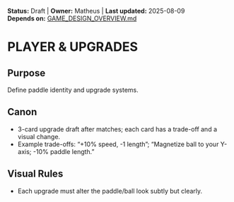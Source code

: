 <!-- AI-DIRECTIVE: Single source of truth. Keep this file self-contained.
If changing mechanics, update CORE_LOOP.md and CARDS_CATALOG.md references.
Never invent new mechanics not listed here without adding them to GAME_DESIGN_OVERVIEW.md and ROADMAP.md. -->

**Status:** Draft | **Owner:** Matheus | **Last updated:** 2025-08-09  
**Depends on:** [GAME_DESIGN_OVERVIEW.md](./GAME_DESIGN_OVERVIEW.md)

# PLAYER & UPGRADES
## Purpose
Define paddle identity and upgrade systems.
## Canon
- 3-card upgrade draft after matches; each card has a trade-off and a visual change.
- Example trade-offs: “+10% speed, -1 length”; “Magnetize ball to your Y-axis; -10% paddle length.”
## Visual Rules
- Each upgrade must alter the paddle/ball look subtly but clearly.
